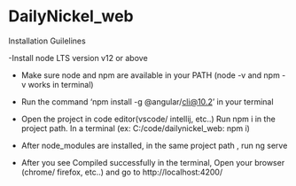 # DailyNickel_web

Installation Guilelines

-Install node LTS version v12 or above

- Make sure node and npm are available in your PATH (node -v and npm -v works in terminal)

- Run the command ‘npm install -g @angular/cli@10.2’ in your terminal

- Open the project in code editor(vscode/ intellij, etc..) Run npm i in the project path. In a terminal (ex: C:/code/dailynickel_web: npm i)

- After node_modules are installed, in the same project path , run ng serve

- After you see Compiled successfully in the terminal, Open your browser (chrome/ firefox, etc..) and go to http://localhost:4200/
